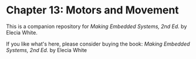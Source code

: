 # Chapter 13: Motors and Movement
This is a companion repository for _Making Embedded Systems, 2nd Ed._ by Elecia White. 


If you like what's here, please consider buying the book: _Making Embedded Systems, 2nd Ed._ by Elecia White